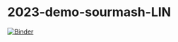 # 2023-demo-sourmash-LIN

[![Binder](https://mybinder.org/badge_logo.svg)](https://mybinder.org/v2/gh/bluegenes/2023-demo-sourmash-LIN/HEAD?labpath=sourmash-lin-demo.ipynb)
